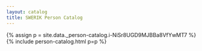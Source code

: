```yaml
---
layout: catalog
title: SWERIK Person Catalog
---
```

{% assign p = site.data._person-catalog.i-NiSr8UGD9MJBBa8VfYwMT7 %}
{% include person-catalog.html p=p %}

